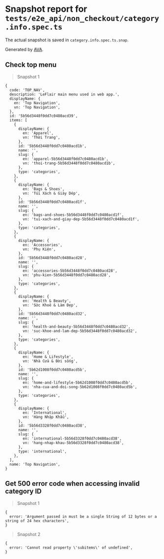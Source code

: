 # Snapshot report for `tests/e2e_api/non_checkout/category.info.spec.ts`

The actual snapshot is saved in `category.info.spec.ts.snap`.

Generated by [AVA](https://ava.li).

## Check top menu

> Snapshot 1

    {
      code: 'TOP_NAV',
      description: 'LeFlair main menu used in web app.',
      displayName: {
        en: 'Top Navigation',
        vn: 'Top Navigation',
      },
      id: '5b56d3448f0dd7c0480acd39',
      items: [
        {
          displayName: {
            en: 'Apparel',
            vn: 'Thời Trang',
          },
          id: '5b56d3448f0dd7c0480acd1b',
          name: '',
          slug: {
            en: 'apparel-5b56d3448f0dd7c0480acd1b',
            vn: 'thoi-trang-5b56d3448f0dd7c0480acd1b',
          },
          type: 'categories',
        },
        {
          displayName: {
            en: 'Bags & Shoes',
            vn: 'Túi Xách & Giày Dép',
          },
          id: '5b56d3448f0dd7c0480acd1f',
          name: '',
          slug: {
            en: 'bags-and-shoes-5b56d3448f0dd7c0480acd1f',
            vn: 'tui-xach-and-giay-dep-5b56d3448f0dd7c0480acd1f',
          },
          type: 'categories',
        },
        {
          displayName: {
            en: 'Accessories',
            vn: 'Phụ Kiện',
          },
          id: '5b56d3448f0dd7c0480acd28',
          name: '',
          slug: {
            en: 'accessories-5b56d3448f0dd7c0480acd28',
            vn: 'phu-kien-5b56d3448f0dd7c0480acd28',
          },
          type: 'categories',
        },
        {
          displayName: {
            en: 'Health & Beauty',
            vn: 'Sức Khoẻ & Làm Đẹp',
          },
          id: '5b56d3448f0dd7c0480acd32',
          name: '',
          slug: {
            en: 'health-and-beauty-5b56d3448f0dd7c0480acd32',
            vn: 'suc-khoe-and-lam-dep-5b56d3448f0dd7c0480acd32',
          },
          type: 'categories',
        },
        {
          displayName: {
            en: 'Home & Lifestyle',
            vn: 'Nhà Cửa & Đời sống',
          },
          id: '5b62d1008f0dd7c0480acd5b',
          name: '',
          slug: {
            en: 'home-and-lifestyle-5b62d1008f0dd7c0480acd5b',
            vn: 'nha-cua-and-doi-song-5b62d1008f0dd7c0480acd5b',
          },
          type: 'categories',
        },
        {
          displayName: {
            en: 'International',
            vn: 'Hàng Nhập Khẩu',
          },
          id: '5b56d3328f0dd7c0480acd38',
          name: '',
          slug: {
            en: 'international-5b56d3328f0dd7c0480acd38',
            vn: 'hang-nhap-khau-5b56d3328f0dd7c0480acd38',
          },
          type: 'international',
        },
      ],
      name: 'Top Navigation',
    }

## Get 500 error code when accessing invalid category ID

> Snapshot 1

    {
      error: 'Argument passed in must be a single String of 12 bytes or a string of 24 hex characters',
    }

> Snapshot 2

    {
      error: 'Cannot read property \'subitems\' of undefined',
    }
